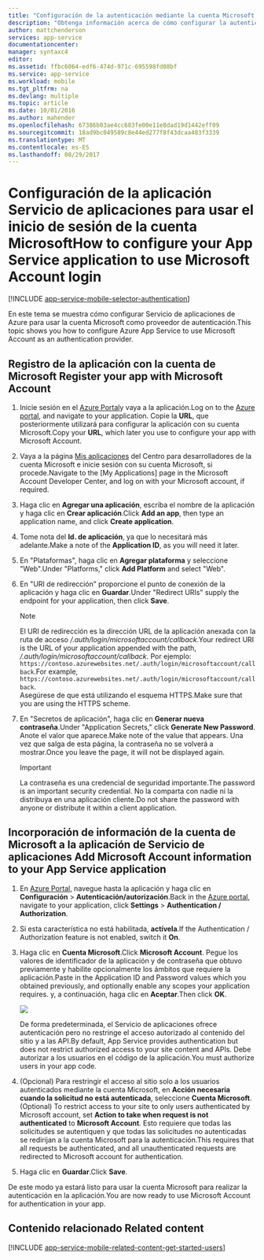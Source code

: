 ```yaml
---
title: "Configuración de la autenticación mediante la cuenta Microsoft para la aplicación de Servicios de aplicaciones"
description: "Obtenga información acerca de cómo configurar la autenticación mediante la cuenta Microsoft para la aplicación de Servicios de aplicaciones."
author: mattchenderson
services: app-service
documentationcenter: 
manager: syntaxc4
editor: 
ms.assetid: ffbc6064-edf6-474d-971c-695598fd08bf
ms.service: app-service
ms.workload: mobile
ms.tgt_pltfrm: na
ms.devlang: multiple
ms.topic: article
ms.date: 10/01/2016
ms.author: mahender
ms.openlocfilehash: 67386b03ae4cc683fe00e11e8dad19d1442eff09
ms.sourcegitcommit: 18ad9bc049589c8e44ed277f8f43dcaa483f3339
ms.translationtype: MT
ms.contentlocale: es-ES
ms.lasthandoff: 08/29/2017
---
```

# <a name="how-to-configure-your-app-service-application-to-use-microsoft-account-login"></a><span data-ttu-id="e097a-103">Configuración de la aplicación Servicio de aplicaciones para usar el inicio de sesión de la cuenta Microsoft</span><span class="sxs-lookup"><span data-stu-id="e097a-103">How to configure your App Service application to use Microsoft Account login</span></span>
[!INCLUDE [app-service-mobile-selector-authentication](../../includes/app-service-mobile-selector-authentication.md)]

<span data-ttu-id="e097a-104">En este tema se muestra cómo configurar Servicio de aplicaciones de Azure para usar la cuenta Microsoft como proveedor de autenticación.</span><span class="sxs-lookup"><span data-stu-id="e097a-104">This topic shows you how to configure Azure App Service to use Microsoft Account as an authentication provider.</span></span> 

## <span data-ttu-id="e097a-105"><a name="register-microsoft-account"> </a>Registro de la aplicación con la cuenta de Microsoft</span><span class="sxs-lookup"><span data-stu-id="e097a-105"><a name="register-microsoft-account"> </a>Register your app with Microsoft Account</span></span>
1. <span data-ttu-id="e097a-106">Inicie sesión en el [Azure Portal]y vaya a la aplicación.</span><span class="sxs-lookup"><span data-stu-id="e097a-106">Log on to the [Azure portal], and navigate to your application.</span></span> <span data-ttu-id="e097a-107">Copie la **URL**, que posteriormente utilizará para configurar la aplicación con su cuenta Microsoft.</span><span class="sxs-lookup"><span data-stu-id="e097a-107">Copy your **URL**, which later you use to configure your app with Microsoft Account.</span></span>
2. <span data-ttu-id="e097a-108">Vaya a la página [Mis aplicaciones] del Centro para desarrolladores de la cuenta Microsoft e inicie sesión con su cuenta Microsoft, si procede.</span><span class="sxs-lookup"><span data-stu-id="e097a-108">Navigate to the [My Applications] page in the Microsoft Account Developer Center, and log on with your Microsoft account, if required.</span></span>
3. <span data-ttu-id="e097a-109">Haga clic en **Agregar una aplicación**, escriba el nombre de la aplicación y haga clic en **Crear aplicación**.</span><span class="sxs-lookup"><span data-stu-id="e097a-109">Click **Add an app**, then type an application name, and click **Create application**.</span></span>
4. <span data-ttu-id="e097a-110">Tome nota del **Id. de aplicación**, ya que lo necesitará más adelante.</span><span class="sxs-lookup"><span data-stu-id="e097a-110">Make a note of the **Application ID**, as you will need it later.</span></span> 
5. <span data-ttu-id="e097a-111">En "Plataformas", haga clic en **Agregar plataforma** y seleccione "Web".</span><span class="sxs-lookup"><span data-stu-id="e097a-111">Under "Platforms," click **Add Platform** and select "Web".</span></span>
6. <span data-ttu-id="e097a-112">En "URI de redirección" proporcione el punto de conexión de la aplicación y haga clic en **Guardar**.</span><span class="sxs-lookup"><span data-stu-id="e097a-112">Under "Redirect URIs" supply the endpoint for your application, then click **Save**.</span></span> 
   
   > [!NOTE]
   > <span data-ttu-id="e097a-113">El URI de redirección es la dirección URL de la aplicación anexada con la ruta de acceso */.auth/login/microsoftaccount/callback*.</span><span class="sxs-lookup"><span data-stu-id="e097a-113">Your redirect URI is the URL of your application appended with the path, */.auth/login/microsoftaccount/callback*.</span></span> <span data-ttu-id="e097a-114">Por ejemplo: `https://contoso.azurewebsites.net/.auth/login/microsoftaccount/callback`.</span><span class="sxs-lookup"><span data-stu-id="e097a-114">For example, `https://contoso.azurewebsites.net/.auth/login/microsoftaccount/callback`.</span></span>   
   > <span data-ttu-id="e097a-115">Asegúrese de que está utilizando el esquema HTTPS.</span><span class="sxs-lookup"><span data-stu-id="e097a-115">Make sure that you are using the HTTPS scheme.</span></span>
   
7. <span data-ttu-id="e097a-116">En "Secretos de aplicación", haga clic en **Generar nueva contraseña**.</span><span class="sxs-lookup"><span data-stu-id="e097a-116">Under "Application Secrets," click **Generate New Password**.</span></span> <span data-ttu-id="e097a-117">Anote el valor que aparece.</span><span class="sxs-lookup"><span data-stu-id="e097a-117">Make note of the value that appears.</span></span> <span data-ttu-id="e097a-118">Una vez que salga de esta página, la contraseña no se volverá a mostrar.</span><span class="sxs-lookup"><span data-stu-id="e097a-118">Once you leave the page, it will not be displayed again.</span></span>

    > [!IMPORTANT]
    > <span data-ttu-id="e097a-119">La contraseña es una credencial de seguridad importante.</span><span class="sxs-lookup"><span data-stu-id="e097a-119">The password is an important security credential.</span></span> <span data-ttu-id="e097a-120">No la comparta con nadie ni la distribuya en una aplicación cliente.</span><span class="sxs-lookup"><span data-stu-id="e097a-120">Do not share the password with anyone or distribute it within a client application.</span></span>

## <span data-ttu-id="e097a-121"><a name="secrets"> </a>Incorporación de información de la cuenta de Microsoft a la aplicación de Servicio de aplicaciones</span><span class="sxs-lookup"><span data-stu-id="e097a-121"><a name="secrets"> </a>Add Microsoft Account information to your App Service application</span></span>
1. <span data-ttu-id="e097a-122">En [Azure Portal], navegue hasta la aplicación y haga clic en **Configuración** >  **Autenticación/autorización**.</span><span class="sxs-lookup"><span data-stu-id="e097a-122">Back in the [Azure portal], navigate to your application, click **Settings** > **Authentication / Authorization**.</span></span>
2. <span data-ttu-id="e097a-123">Si esta característica no está habilitada, **actívela**.</span><span class="sxs-lookup"><span data-stu-id="e097a-123">If the Authentication / Authorization feature is not enabled, switch it **On**.</span></span>
3. <span data-ttu-id="e097a-124">Haga clic en **Cuenta Microsoft**.</span><span class="sxs-lookup"><span data-stu-id="e097a-124">Click **Microsoft Account**.</span></span> <span data-ttu-id="e097a-125">Pegue los valores de identificador de la aplicación y de contraseña que obtuvo previamente y habilite opcionalmente los ámbitos que requiere la aplicación.</span><span class="sxs-lookup"><span data-stu-id="e097a-125">Paste in the Application ID and Password values which you obtained previously, and optionally enable any scopes your application requires.</span></span> <span data-ttu-id="e097a-126">y, a continuación, haga clic en **Aceptar**.</span><span class="sxs-lookup"><span data-stu-id="e097a-126">Then click **OK**.</span></span>
   
    ![][1]
   
    <span data-ttu-id="e097a-127">De forma predeterminada, el Servicio de aplicaciones ofrece autenticación pero no restringe el acceso autorizado al contenido del sitio y a las API.</span><span class="sxs-lookup"><span data-stu-id="e097a-127">By default, App Service provides authentication but does not restrict authorized access to your site content and APIs.</span></span> <span data-ttu-id="e097a-128">Debe autorizar a los usuarios en el código de la aplicación.</span><span class="sxs-lookup"><span data-stu-id="e097a-128">You must authorize users in your app code.</span></span>
4. <span data-ttu-id="e097a-129">(Opcional) Para restringir el acceso al sitio solo a los usuarios autenticados mediante la cuenta Microsoft, en **Acción necesaria cuando la solicitud no está autenticada**, seleccione **Cuenta Microsoft**.</span><span class="sxs-lookup"><span data-stu-id="e097a-129">(Optional) To restrict access to your site to only users authenticated by Microsoft account, set **Action to take when request is not authenticated** to **Microsoft Account**.</span></span> <span data-ttu-id="e097a-130">Esto requiere que todas las solicitudes se autentiquen y que todas las solicitudes no autenticadas se redirijan a la cuenta Microsoft para la autenticación.</span><span class="sxs-lookup"><span data-stu-id="e097a-130">This requires that all requests be authenticated, and all unauthenticated requests are redirected to Microsoft account for authentication.</span></span>
5. <span data-ttu-id="e097a-131">Haga clic en **Guardar**.</span><span class="sxs-lookup"><span data-stu-id="e097a-131">Click **Save**.</span></span>

<span data-ttu-id="e097a-132">De este modo ya estará listo para usar la cuenta Microsoft para realizar la autenticación en la aplicación.</span><span class="sxs-lookup"><span data-stu-id="e097a-132">You are now ready to use Microsoft Account for authentication in your app.</span></span>

## <span data-ttu-id="e097a-133"><a name="related-content"> </a>Contenido relacionado</span><span class="sxs-lookup"><span data-stu-id="e097a-133"><a name="related-content"> </a>Related content</span></span>
[!INCLUDE [app-service-mobile-related-content-get-started-users](../../includes/app-service-mobile-related-content-get-started-users.md)]

<!-- Images. -->

[0]: ./media/app-service-mobile-how-to-configure-microsoft-authentication/app-service-microsoftaccount-redirect.png
[1]: ./media/app-service-mobile-how-to-configure-microsoft-authentication/mobile-app-microsoftaccount-settings.png

<!-- URLs. -->

[Mis aplicaciones]: http://go.microsoft.com/fwlink/p/?LinkId=262039
[Azure Portal]: https://portal.azure.com/
